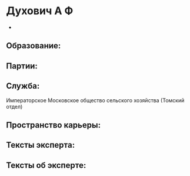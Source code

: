 # Духович А Ф
 - 

## Образование:
## Партии:
## Служба:
Императорское Московское общество сельского хозяйства (Томский отдел) 
## Пространство карьеры:
## Тексты эксперта:
## Тексты об эксперте:
